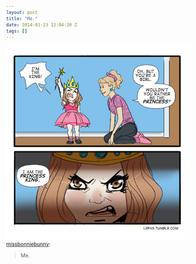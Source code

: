 ```yaml
---
layout: post
title: "Me."
date: 2014-01-23 12:04:20 Z
tags: []
---
```

![](/media/2014/01/74270876371.jpg)
[missbonniebunny](http://missbonniebunny.tumblr.com/post/74222010700/me):

> Me.
